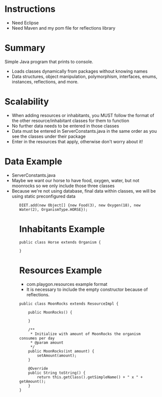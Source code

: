 # Instructions

<ul>
<li>Need Eclipse</li>
<li>Need Maven and my pom file for reflections library</li>
</ul>

# Summary

Simple Java program that prints to console. 
<ul>
<li>Loads classes dynamically from packages without knowing names</li>
<li>Data structures, object manipulation, polymorphism, interfaces, enums, instances, reflections, and more.</li>
</ul>

# Scalability

<ul>
<li>When adding resources or inhabitants, you MUST follow the format of the other resource/inhabitant classes for them to function</li>
<li>No further data needs to be entered in those classes</li>
<li>Data must be entered in ServerConstants.java in the same order as you see the classes under their package</li>
<li>Enter in the resources that apply, otherwise don't worry about it!</li>
</ul>


# Data Example

<ul>
<li>ServerConstants.java</li>
<li>Maybe we want our horse to have food, oxygen, water, but not moonrocks so we only include those three classes</li>
<li>Because we're not using database, final data within classes, we will be using static preconfigured data</li>
<ul>

	DIET.add(new Object[] {new Food(3), new Oxygen(18), new Water(2), OrganismType.HORSE});
	
# Inhabitants Example

	public class Horse extends Organism {

	}

# Resources Example 

<ul>
<li>com.playgon.resources example format</li>
<li>It is necessary to include the empty constructor because of reflections.</li>
</ul>

	public class MoonRocks extends ResourceImpl {
	
		public MoonRocks() {

		}

		/**
		 * Initialize with amount of MoonRocks the organism consumes per day
		 * @param amount
		 */
		public MoonRocks(int amount) {
			setAmount(amount);
		}

		@Override
		public String toString() {
			return this.getClass().getSimpleName() + " x " + getAmount();
		}
	}
	

